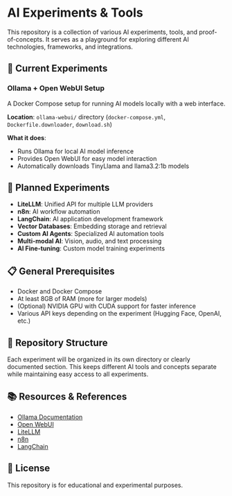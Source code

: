 # AI Experiments & Tools

This repository is a collection of various AI experiments, tools, and proof-of-concepts. It serves as a playground for exploring different AI technologies, frameworks, and integrations.

## 🧪 Current Experiments

### Ollama + Open WebUI Setup

A Docker Compose setup for running AI models locally with a web interface.

**Location**: `ollama-webui/` directory (`docker-compose.yml`, `Dockerfile.downloader`, `download.sh`)

**What it does**:

- Runs Ollama for local AI model inference
- Provides Open WebUI for easy model interaction
- Automatically downloads TinyLlama and llama3.2:1b models

## 🚀 Planned Experiments

- **LiteLLM**: Unified API for multiple LLM providers
- **n8n**: AI workflow automation
- **LangChain**: AI application development framework
- **Vector Databases**: Embedding storage and retrieval
- **Custom AI Agents**: Specialized AI automation tools
- **Multi-modal AI**: Vision, audio, and text processing
- **AI Fine-tuning**: Custom model training experiments

## 📋 General Prerequisites

- Docker and Docker Compose
- At least 8GB of RAM (more for larger models)
- (Optional) NVIDIA GPU with CUDA support for faster inference
- Various API keys depending on the experiment (Hugging Face, OpenAI, etc.)

## 🎯 Repository Structure

Each experiment will be organized in its own directory or clearly documented section. This keeps different AI tools and concepts separate while maintaining easy access to all experiments.

## 📚 Resources & References

- [Ollama Documentation](https://ollama.ai/)
- [Open WebUI](https://github.com/open-webui/open-webui)
- [LiteLLM](https://docs.litellm.ai/)
- [n8n](https://n8n.io/)
- [LangChain](https://python.langchain.com/)

## 🤝 License

This repository is for educational and experimental purposes.
